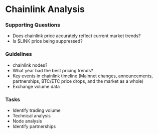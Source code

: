 # Chainlink Analysis

### Supporting Questions
- Does chainlink price accurately reflect current market trends? 
- Is $LINK price being suppressed?

### Guidelines
- chainlink nodes?
- What year had the best pricing trends?
- Key events in chainlink timeline (Mainnet changes, announcements, partnerships, BTC/ETC price drops, and the market as a whole)
- Exchange volume data

### Tasks
- Identify trading volume 
- Technical analysis
- Node analysis
- Identify partnerships




